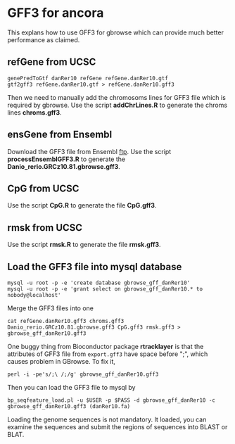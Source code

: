 # GFF3 for ancora
This explans how to use GFF3 for gbrowse which can provide much better performance as claimed.

## refGene from UCSC
```{sh}
genePredToGtf danRer10 refGene refGene.danRer10.gtf
gtf2gff3 refGene.danRer10.gtf > refGene.danRer10.gff3
```

Then we need to manually add the chromosoms lines for GFF3 file which is required by gbrowse.
Use the script __addChrLines.R__ to generate the chroms lines __chroms.gff3__.

## ensGene from Ensembl
Download the GFF3 file from Ensembl [ftp](http://www.ensembl.org/info/data/ftp/index.html).
Use the script __processEnsemblGFF3.R__ to generate the __Danio_rerio.GRCz10.81.gbrowse.gff3__.


## CpG from UCSC
Use the script __CpG.R__ to generate the file __CpG.gff3__.

## rmsk from UCSC
Use the script __rmsk.R__ to generate the file __rmsk.gff3__.


## Load the GFF3 file into mysql database
```{sh}
mysql -u root -p -e 'create database gbrowse_gff_danRer10'
mysql -u root -p -e 'grant select on gbrowse_gff_danRer10.* to nobody@localhost'
```

Merge the GFF3 files into one

```{sh}
cat refGene.danRer10.gff3 chroms.gff3 Danio_rerio.GRCz10.81.gbrowse.gff3 CpG.gff3 rmsk.gff3 > gbrowse_gff_danRer10.gff3
```

One buggy thing from Bioconductor package __rtracklayer__ is that the attributes of GFF3 file from ```export.gff3``` have space before ";", which causes problem in GBrowse.
To fix it,

```{sh}
perl -i -pe's/;\ /;/g' gbrowse_gff_danRer10.gff3
```

Then you can load the GFF3 file to mysql by

```{sh}
bp_seqfeature_load.pl -u $USER -p $PASS -d gbrowse_gff_danRer10 -c gbrowse_gff_danRer10.gff3 (danRer10.fa)
```

Loading the genome sequences is not mandatory. It loaded, you can examine the sequences and submit the regions of sequences into BLAST or BLAT.








